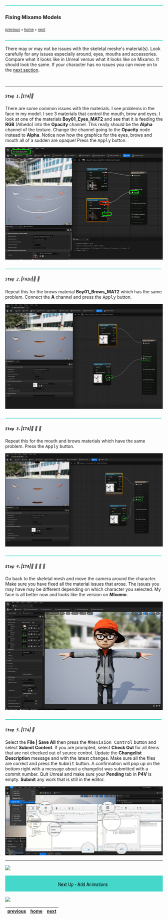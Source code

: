 ![](../images/line3.png)

### Fixing Mixamo Models

<sub>[previous](../character-anim/README.md#user-content-download-character--animations) • [home](../README.md#user-content-ue4-animations) • [next](../add-animations/README.md#user-content-add-animations)</sub>

![](../images/line3.png)

There may or may not be issues with the skeletal meshe's material(s). Look carefully for any issues especially around, eyes, mouths and accessories. Compare what it looks like in Unreal versus what it looks like on Mixamo.  It should look the same. If your character has no issues you can move on to the [next section](../add-animations/README.md#user-content-add-animations).

<br>

---

##### `Step 1.`\|`ITA`|:small_blue_diamond:

There are some common issues with the materials. I see problems in the face in my model. I see 3 materials that control the mouth, brow and eyes. I look at one of the materials **Boy01_Eyes_MAT2** and see that it is feeding the **RGB** (Albedo) into the **Opacity** channel.  This really should be the **Alpha** channel of the texture. Change the channel going to the **Opacity** node instead to **Alpha**. Notice now how the graphics for the eyes, brows and mouth all of a sudden are opaque! Press the <kbd>Apply</kbd> button.

![streaks in face material](images/IssueWithAlpha.png)

![](../images/line2.png)

##### `Step 2.`\|`FHIU`|:small_blue_diamond: :small_blue_diamond: 

Repeat this for the brows material **Boy01_Brows_MAT2** which has the same problem. Connect the **A** channel and press the <kbd>Apply</kbd> button.

![repeat for mouth and brows.](images/browOpacityFix.png)

![](../images/line2.png)

##### `Step 3.`\|`ITA`|:small_blue_diamond: :small_blue_diamond: :small_blue_diamond:

Repeat this for the mouth and brows materials which have the same problem. Press the <kbd>Apply</kbd> button.

![repeat for mouth and brows.](images/mouthOpacityFix.png)

![](../images/line2.png)

##### `Step 4.`\|`ITA`|:small_blue_diamond: :small_blue_diamond: :small_blue_diamond: :small_blue_diamond:

Go back to the skeletal mesh and move the camera around the character. Make sure you have fixed all the material issues that arose. The issues you may have may be different depending on which character you selected. My face is all better now and looks like the version on ***Mixamo***.

![check model for errors](images/ModelFixedMaterials.png)

![](../images/line2.png)

##### `Step 5.`\|`ITA`| :small_orange_diamond:

Select the **File | Save All** then press the #<kbd>Revision Control</kbd> button and select **Submit Content**.  If you are prompted, select **Check Out** for all items that are not checked out of source control. Update the **Changelist Description** message and with the latest changes. Make sure all the files are correct and press the <kbd>Submit</kbd> button. A confirmation will pop up on the bottom right with a message about a changelist was submitted with a commit number. Quit Unreal and make sure your **Pending** tab in **P4V** is empty. **Submit** any work that is still in the editor.

![save all and submit to perforce](images/submitP4.png)

___


![](../images/line1.png)

<!-- <img src="https://via.placeholder.com/1000x100/45D7CA/000000/?text=Next Up - Add Animations"> -->
![next up next tile](images/banner.png)

![](../images/line1.png)

| [previous](../character-anim/README.md#user-content-download-character--animations)| [home](../README.md#user-content-ue4-animations) | [next](../add-animations/README.md#user-content-add-animations)|
|---|---|---|
